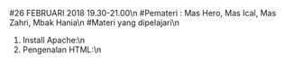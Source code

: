 #26 FEBRUARI 2018 19.30-21.00\n
#Pemateri : Mas Hero, Mas Ical, Mas Zahri, Mbak Hania\n
#Materi yang dipelajari\n
1. Install Apache:\n
2. Pengenalan HTML:\n
